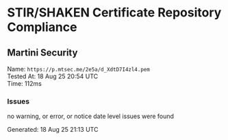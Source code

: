 # STIR/SHAKEN Certificate Repository Compliance

## Martini Security

Name: `https://p.mtsec.me/2e5a/d_XdtD7I4zl4.pem`\
Tested At: 18 Aug 25 20:54 UTC\
Time: 112ms

### Issues

no warning, or error, or notice date level issues were found

Generated: 18 Aug 25 21:13 UTC